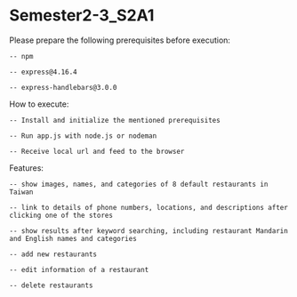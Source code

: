 # Semester2-3_S2A1

Please prepare the following prerequisites before execution:

    -- npm 

    -- express@4.16.4

    -- express-handlebars@3.0.0

How to execute:

    -- Install and initialize the mentioned prerequisites

    -- Run app.js with node.js or nodeman

    -- Receive local url and feed to the browser


Features:

    -- show images, names, and categories of 8 default restaurants in Taiwan

    -- link to details of phone numbers, locations, and descriptions after clicking one of the stores

    -- show results after keyword searching, including restaurant Mandarin and English names and categories 

    -- add new restaurants 

    -- edit information of a restaurant 

    -- delete restaurants 



